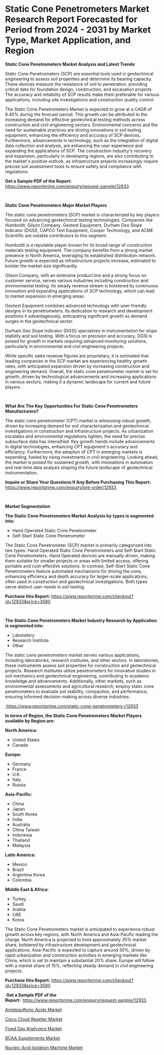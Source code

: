 <p><h1>Static Cone Penetrometers Market Research Report Forecasted for Period from 2024 -  2031 by Market Type, Market Application, and Region</h1></p><p><strong>Static Cone Penetrometers Market Analysis and Latest Trends</strong></p>
<p><p>Static Cone Penetrometers (SCP) are essential tools used in geotechnical engineering to assess soil properties and determine its bearing capacity. These devices measure the resistance of soil to penetration, providing critical data for foundation design, construction, and excavation projects. The accuracy and reliability of SCP results make them preferable for various applications, including site investigations and construction quality control.</p><p>The Static Cone Penetrometers Market is expected to grow at a CAGR of 8.40% during the forecast period. This growth can be attributed to the increasing demand for effective geotechnical testing methods across construction and civil engineering sectors. Environmental concerns and the need for sustainable practices are driving innovations in soil testing equipment, enhancing the efficiency and accuracy of SCP devices. Furthermore, advancements in technology, such as the integration of digital data collection and analysis, are enhancing the user experience and expanding the applications of SCP. The construction industry's recovery and expansion, particularly in developing regions, are also contributing to the market's positive outlook, as infrastructure projects increasingly require precise soil assessment tools to ensure safety and compliance with regulations.</p></p>
<p><strong>Get a Sample PDF of the Report:&nbsp;</strong> <a href="https://www.reportprime.com/enquiry/request-sample/12933">https://www.reportprime.com/enquiry/request-sample/12933</a></p>
<p>&nbsp;</p>
<p><strong>Static Cone Penetrometers Major Market Players</strong></p>
<p><p>The static cone penetrometers (SCP) market is characterized by key players focused on advancing geotechnical testing technologies. Companies like Humboldt, Gilson Company, Geotest Equipment, Durham Geo Slope Indicator (DGSI), CAPCO Test Equipment, Cooper Technology, and ACME Scientific are notable contributors to this segment.</p><p>Humboldt is a reputable player known for its broad range of construction materials testing equipment. The company benefits from a strong market presence in North America, leveraging its established distribution network. Future growth is expected as infrastructure projects increase, estimated to bolster the market size significantly.</p><p>Gilson Company, with an extensive product line and a strong focus on customer service, serves various industries including construction and environmental testing. Its steady revenue stream is bolstered by continuous innovation and expanding applications of SCP technology, which can lead to market expansion in emerging areas.</p><p>Geotest Equipment combines advanced technology with user-friendly designs in its penetrometers. Its dedication to research and development positions it advantageously, anticipating significant growth as demand surges in the geotechnical sector.</p><p>Durham Geo Slope Indicator (DGSI) specializes in instrumentation for slope stability and soil testing. With a focus on precision and accuracy, DGSI is poised for growth in markets requiring advanced monitoring solutions, particularly in environmental and civil engineering projects.</p><p>While specific sales revenue figures are proprietary, it is estimated that leading companies in the SCP market are experiencing healthy growth rates, with anticipated expansion driven by increasing construction and engineering demand. Overall, the static cone penetrometer market is set for growth, driven by technological advancements and increasing applications in various sectors, making it a dynamic landscape for current and future players.</p></p>
<p>&nbsp;</p>
<p><strong>What Are The Key Opportunities For Static Cone Penetrometers Manufacturers?</strong></p>
<p><p>The static cone penetrometer (CPT) market is witnessing robust growth, driven by increasing demand for soil characterization and geotechnical investigations in construction and infrastructure projects. As urbanization escalates and environmental regulations tighten, the need for precise subsurface data has intensified. Key growth trends include advancements in digital technologies, enhancing CPT equipment's accuracy and efficiency. Furthermore, the adoption of CPT in emerging markets is expanding, fueled by rising investments in civil engineering. Looking ahead, the market is poised for sustained growth, with innovations in automation and real-time data analysis shaping the future landscape of geotechnical instrumentation.</p></p>
<p><strong>Inquire or Share Your Questions If Any Before Purchasing This Report:</strong> <a href="https://www.reportprime.com/enquiry/pre-order/12933">https://www.reportprime.com/enquiry/pre-order/12933</a></p>
<p>&nbsp;</p>
<p><strong>Market Segmentation</strong></p>
<p><strong>The Static Cone Penetrometers Market Analysis by types is segmented into:</strong></p>
<p><ul><li>Hand Operated Static Cone Penetrometer</li><li>Self-Start Static Cone Penetrometer</li></ul></p>
<p><p>The Static Cone Penetrometer (SCP) market is primarily categorized into two types: Hand Operated Static Cone Penetrometers and Self-Start Static Cone Penetrometers. Hand Operated devices are manually driven, making them suitable for smaller projects or areas with limited access, offering portable and cost-effective solutions. In contrast, Self-Start Static Cone Penetrometers feature automated mechanisms for driving the cone, enhancing efficiency and depth accuracy for larger-scale applications, often used in construction and geotechnical investigations. Both types serve distinct user needs in soil testing.</p></p>
<p><strong>Purchase this Report:&nbsp;</strong><a href="https://www.reportprime.com/checkout?id=12933&price=3590">https://www.reportprime.com/checkout?id=12933&price=3590</a></p>
<p>&nbsp;</p>
<p><strong>The Static Cone Penetrometers Market Industry Research by Application is segmented into:</strong></p>
<p><ul><li>Laboratory</li><li>Research Institute</li><li>Other</li></ul></p>
<p><p>The static cone penetrometers market serves various applications, including laboratories, research institutes, and other sectors. In laboratories, these instruments assess soil properties for construction and geotechnical projects. Research institutes utilize penetrometers for innovative studies in soil mechanics and geotechnical engineering, contributing to academic knowledge and advancements. Additionally, other markets, such as environmental assessments and agricultural research, employ static cone penetrometers to evaluate soil stability, compaction, and performance, ensuring informed decision-making across diverse industries.</p></p>
<p><a href="https://www.reportprime.com/static-cone-penetrometers-r12933">&nbsp;https://www.reportprime.com/static-cone-penetrometers-r12933</a></p>
<p><strong>In terms of Region, the Static Cone Penetrometers Market Players available by Region are:</strong></p>
<p>
    <p> <strong> North America: </strong>
        <ul>
            <li>United States</li>
            <li>Canada</li>
        </ul>
        </p> 
    <p> <strong> Europe: </strong>
        <ul>
            <li>Germany</li>
            <li>France</li>
            <li>U.K.</li>
            <li>Italy</li>
            <li>Russia</li>
        </ul>
        </p> 
    <p> <strong> Asia-Pacific: </strong>
        <ul>
            <li>China</li>
            <li>Japan</li>
            <li>South Korea</li>
            <li>India</li>
            <li>Australia</li>
            <li>China Taiwan</li>
            <li>Indonesia</li>
            <li>Thailand</li>
            <li>Malaysia</li>
        </ul>
        </p> 
    <p> <strong> Latin America: </strong>
        <ul>
            <li>Mexico</li>
            <li>Brazil</li>
            <li>Argentina Korea</li>
            <li>Colombia</li>
        </ul>
        </p> 
    <p> <strong> Middle East & Africa: </strong>
        <ul>
            <li>Turkey</li>
            <li>Saudi</li>
            <li>Arabia</li>
            <li>UAE</li>
            <li>Korea</li>
        </ul>
    </p>
    </p>
<p><p>The Static Cone Penetrometers market is anticipated to experience robust growth across key regions, with North America and Asia-Pacific leading the charge. North America is projected to hold approximately 35% market share, bolstered by infrastructure development and geotechnical applications. Asia-Pacific is expected to capture around 30%, driven by rapid urbanization and construction activities in emerging markets like China, which is set to maintain a substantial 20% share. Europe will follow with a market share of 15%, reflecting steady demand in civil engineering projects.</p></p>
<p><strong>Purchase this Report: </strong><a href="https://www.reportprime.com/checkout?id=12933&price=3590">https://www.reportprime.com/checkout?id=12933&price=3590</a></p>
<p>&nbsp;<strong>Get a Sample PDF of the Report:&nbsp;&nbsp;</strong><a href="https://www.reportprime.com/enquiry/request-sample/12933">https://www.reportprime.com/enquiry/request-sample/12933</a></p>
<p><strong></strong></p>
<p><p><a href="https://issuu.com/reportprime-2/docs/amidosulfonic-acids-market-size-203_75c3e7e487e3ae">Amidosulfonic Acids Market</a></p><p><a href="https://medium.com/@lottierunte1948/global-cisco-cloud-reseller-market-focus-on-application-end-use-industry-type-equipment-and-ced3ebd8fa58">Cisco Cloud Reseller Market</a></p><p><a href="https://github.com/ashepherd82/Market-Research-Report-List-6/blob/main/fixed-gas-analyzers-market.md">Fixed Gas Analyzers Market</a></p><p><a href="https://www.linkedin.com/pulse/global-bcaa-supplements-industry-research-report-competitive-ixxpe?trackingId=B0W1SegKROKwi7xWcjq54w%3D%3D">BCAA Supplements Market</a></p><p><a href="https://issuu.com/reportprime-2/docs/nucleic-acid-isolation-machine-mark_7c533c3bd0833c">Nucleic Acid Isolation Machine Market</a></p></p>